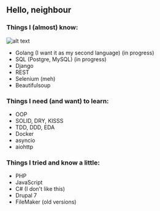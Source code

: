 ## Hello, neighbour

### Things I (almost) know:
![alt text](https://camo.githubusercontent.com/aa96ee3a3352c9c3c2161d3e95698d0885a277ab85d617fe77912627d37a3959/68747470733a2f2f6564656e742e6769746875622e696f2f537570657254696e7949636f6e732f696d616765732f7376672f707974686f6e2e737667)
- Golang (I want it as my second language) (in progress)
- SQL (Postgre, MySQL) (in progress)
- Django
- REST
- Selenium (meh)
- Beautifulsoup

### Things I need (and want) to learn:
- OOP
- SOLID, DRY, KISSS
- TDD, DDD, EDA
- Docker
- asyncio
- aiohttp

### Things I tried and know a little:
- PHP
- JavaScript
- C# (I don't like this)
- Drupal 7
- FileMaker (old versions)

